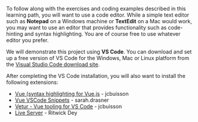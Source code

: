 To follow along with the exercises and coding examples described in this learning path, you will want to use a code editor. While a simple text editor such as **Notepad** on a Windows machine or **TextEdit** on a Mac would work, you may want to use an editor that provides functionality such as code-hinting and syntax highlighting. You are of course free to use whatever editor you prefer.

We will demonstrate this project using **VS Code**. You can download and set up a free version of VS Code for the Windows, Mac or Linux platform from the [Visual Studio Code download site](https://code.visualstudio.com/download).

After completing the VS Code installation, you will also want to install the following extensions:

- [Vue (syntax highlighting for Vue.js](https://marketplace.visualstudio.com/items?itemName=jcbuisson.vue) - jcbuisson
- [Vue VSCode Snippets](https://marketplace.visualstudio.com/items?itemName=sdras.vue-vscode-snippets) - sarah.drasner
- [Vetur - Vue tooling for VS Code](https://marketplace.visualstudio.com/items?itemName=octref.vetur) - jcbuisson
- [Live Server](https://marketplace.visualstudio.com/items?itemName=ritwickdey.LiveServer) - Ritwick Dey
